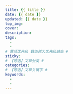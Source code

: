 ```yaml
---
title: {{ title }}
date: {{ date }}
updated: {{ date }}
top_img: 
cover: 
description: 
tags:
  - 
  - 
# 置顶优先级 数值越大优先级越高 #
sticky: 
# 【可选】文章分类 #
categories: 
# 【可选】文章关键字 #
keywords:
  - 
  - 
---
```

